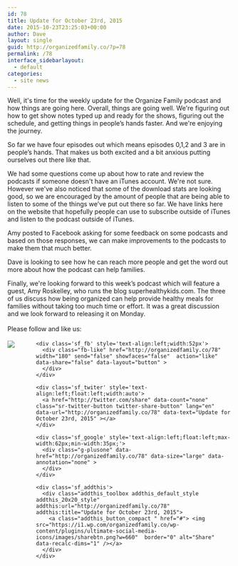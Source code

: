 ```yaml
---
id: 78
title: Update for October 23rd, 2015
date: 2015-10-23T23:25:03+00:00
author: Dave
layout: single
guid: http://organizedfamily.co/?p=78
permalink: /78
interface_sidebarlayout:
  - default
categories:
  - site news
---
```

Well, it's time for the weekly update for the Organize Family podcast and how things are going here. Overall, things are going well. We're figuring out how to get show notes typed up and ready for the shows, figuring out the schedule, and getting things in people’s hands faster. And we're enjoying the journey.

So far we have four episodes out which means episodes 0,1,2 and 3 are in people’s hands. That makes us both excited and a bit anxious putting ourselves out there like that.

We had some questions come up about how to rate and review the podcasts if someone doesn't have an iTunes account. We're not sure. However we've also noticed that some of the download stats are looking good, so we are encouraged by the amount of people that are being able to listen to some of the things we’ve put out there so far. We have links here on the website that hopefully people can use to subscribe outside of iTunes and listen to the podcast outside of iTunes.

Amy posted to Facebook asking for some feedback on some podcasts and based on those responses, we can make improvements to the podcasts to make them that much better.

Dave is looking to see how he can reach more people and get the word out more about how the podcast can help families.

Finally, we're looking forward to this week’s podcast which will feature a guest, Amy Roskelley, who runs the blog superhealthykids.com. The three of us discuss how being organized can help provide healthy meals for families without taking too much time or effort. It was a great discussion and we look forward to releasing it on Monday.

<div class='sfsi_Sicons' style='width: 100%; display: inline-block; vertical-align: middle; text-align:left'>
  <div style='margin:0px 8px 0px 0px; line-height: 24px'>
    <span>Please follow and like us:</span>
  </div>
  
  <div class='sfsi_socialwpr'>
    <div class='sf_subscrbe' style='text-align:left;float:left;width:64px'>
      <a href="http://www.specificfeeds.com/widget/emailsubscribe/MTc5ODgx/OA==/" target="_blank"><img src="https://i2.wp.com/organizedfamily.co/wp-content/plugins/ultimate-social-media-icons/images/follow_subscribe.png?w=660" data-recalc-dims="1" /></a>
    </div>
    
    <div class='sf_fb' style='text-align:left;width:52px'>
      <div class="fb-like" href="http://organizedfamily.co/78" width="180" send="false" showfaces="false"  action="like" data-share="false" data-layout="button" >
      </div>
    </div>
    
    <div class='sf_twiter' style='text-align:left;float:left;width:auto'>
      <a href="http://twitter.com/share" data-count="none" class="sr-twitter-button twitter-share-button" lang="en" data-url="http://organizedfamily.co/78" data-text="Update for October 23rd, 2015" ></a>
    </div>
    
    <div class='sf_google' style='text-align:left;float:left;max-width:62px;min-width:35px;'>
      <div class="g-plusone" data-href="http://organizedfamily.co/78" data-size="large" data-annotation="none" >
      </div>
    </div>
    
    <div class='sf_addthis'>
      <div class="addthis_toolbox addthis_default_style addthis_20x20_style" addthis:url="http://organizedfamily.co/78" addthis:title="Update for October 23rd, 2015">
        <a class="addthis_button_compact " href="#"> <img src="https://i1.wp.com/organizedfamily.co/wp-content/plugins/ultimate-social-media-icons/images/sharebtn.png?w=660"  border="0" alt="Share" data-recalc-dims="1" /></a>
      </div>
    </div>
  </div>
</div>